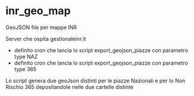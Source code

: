# inr_geo_map
GeoJSON file per mappe INR

Server che ospita gestionaleinr.it
- definito cron che lancia lo script export_geojson_piazze con parametro type NAZ
- definito cron che lancia lo script export_geojson_piazze con parametro type 365

Lo script genera due geoJson distinti per le piazze Nazionali e per Io Non Rischio 365 depositandole nelle due cartelle distinte

